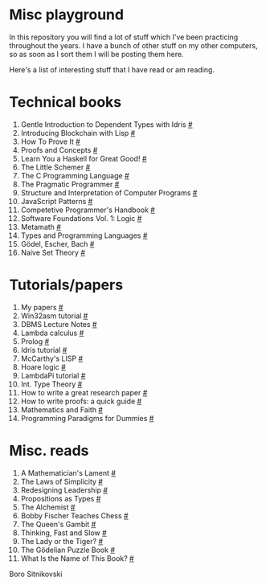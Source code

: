 Misc playground
===============
In this repository you will find a lot of stuff which I've been practicing throughout the years. I have a bunch of other stuff on my other computers, so as soon as I sort them I will be posting them here.

Here's a list of interesting stuff that I have read or am reading.

# Technical books

1. Gentle Introduction to Dependent Types with Idris [#](https://www.amazon.com/dp/1723139416)
1. Introducing Blockchain with Lisp [#](https://www.amazon.com/dp/1484269683)
1. How To Prove It [#](https://www.amazon.com/dp/1108439535)
1. Proofs and Concepts [#](http://people.uleth.ca/~dave.morris/books/proofs+concepts.html)
1. Learn You a Haskell for Great Good! [#](https://www.amazon.com/dp/1593272839)
1. The Little Schemer [#](https://www.amazon.com/dp/0262560992)
1. The C Programming Language [#](https://www.amazon.com/dp/0131103628)
1. The Pragmatic Programmer [#](https://www.amazon.com/dp/020161622X)
1. Structure and Interpretation of Computer Programs [#](https://www.amazon.com/dp/0262510871)
1. JavaScript Patterns [#](https://www.amazon.com/dp/0596806752)
1. Competetive Programmer's Handbook [#](https://www.amazon.com/dp/3319725467)
1. Software Foundations Vol. 1: Logic [#](https://softwarefoundations.cis.upenn.edu/lf-current/toc.html)
1. Metamath [#](https://www.amazon.com/dp/1411637240)
1. Types and Programming Languages [#](https://www.amazon.com/dp/0262162091)
1. Gödel, Escher, Bach [#](https://www.amazon.com/dp/0465026567)
1. Naive Set Theory [#](https://www.amazon.com/dp/1614271313)

# Tutorials/papers

1. My papers [#](https://scholar.google.com/citations?user=lqCxESMAAAAJ)
1. Win32asm tutorial [#](http://www.madwizard.org/download/tutors/win32asmtutorial.zip)
1. DBMS Lecture Notes [#](http://www.cs.sfu.ca/CourseCentral/354/zaiane/material/notes/contents.html)
1. Lambda calculus [#](https://en.wikipedia.org/wiki/Lambda__calculus)
1. Prolog [#](https://staff.science.uva.nl/u.endriss/teaching/prolog/prolog.pdf)
1. Idris tutorial [#](http://docs.idris-lang.org/en/latest/tutorial)
1. McCarthy's LISP [#](http://www-formal.stanford.edu/jmc/recursive.pdf)
1. Hoare logic [#](https://www.cs.cmu.edu/~crary/819-f09/Hoare69.pdf)
1. LambdaPi tutorial [#](https://www.andres-loeh.de/LambdaPi/LambdaPi.pdf)
1. Int. Type Theory [#](https://archive-pml.github.io/martin-lof/pdfs/Bibliopolis-Book-retypeset-1984.pdf)
1. How to write a great research paper [#](https://www.microsoft.com/en-us/research/wp-content/uploads/2016/07/How-to-write-a-great-research-paper.pdf)
1. How to write proofs: a quick guide [#](https://deopurkar.github.io/teaching/algebra1/cheng.pdf)
1. Mathematics and Faith [#](https://web.math.princeton.edu/~nelson/papers/faith.pdf)
1. Programming Paradigms for Dummies [#](https://www.info.ucl.ac.be/~pvr/VanRoyChapter.pdf)

# Misc. reads

1. A Mathematician's Lament [#](https://www.maa.org/external_archive/devlin/LockhartsLament.pdf)
1. The Laws of Simplicity [#](https://www.amazon.com/dp/0262134721)
1. Redesigning Leadership [#](https://www.amazon.com/dp/0262015889)
1. Propositions as Types [#](http://homepages.inf.ed.ac.uk/wadler/papers/propositions-as-types/propositions-as-types.pdf)
1. The Alchemist [#](https://www.amazon.com/dp/0061122416)
1. Bobby Fischer Teaches Chess [#](https://www.amazon.com/dp/0553263153)
1. The Queen's Gambit [#](https://www.amazon.com/dp/1400030609)
1. Thinking, Fast and Slow [#](https://www.amazon.com/dp/0374533555)
1. The Lady or the Tiger? [#](https://www.amazon.com/dp/048647027X)
1. The Gödelian Puzzle Book [#](https://www.amazon.com/dp/0486497054)
1. What Is the Name of This Book? [#](https://www.amazon.com/dp/0486481980)

Boro Sitnikovski
